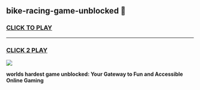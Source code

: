
## bike-racing-game-unblocked 👋
<h3>
<a href="https://premium.freeplayer.one?title=bike-racing-game-unblocked&ref=14F">CLICK TO PLAY</a></h3>
<hr>

<h3>
<a href="https://premium.freeplayer.one?title=bike-racing-game-unblocked&ref=14F">CLICK 2 PLAY</a>
  
</h3>

<a href="https://premium.freeplayer.one?title=bike-racing-game-unblocked&ref=12F/"><img src="https://clearcache.store/games.png"></a>


**worlds hardest game unblocked: Your Gateway to Fun and Accessible Online Gaming**
